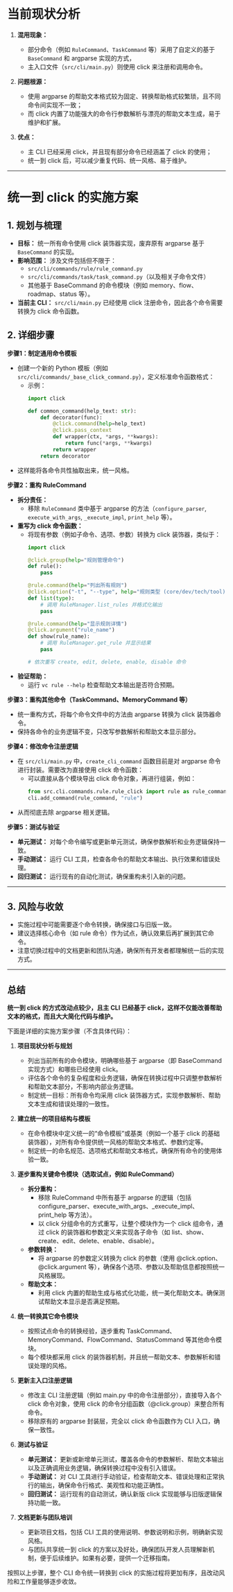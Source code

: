 
# 当前现状分析

1. **混用现象：**
   - 部分命令（例如 `RuleCommand`、`TaskCommand` 等）采用了自定义的基于 `BaseCommand` 和 argparse 实现的方式，
   - 主入口文件（`src/cli/main.py`）则使用 click 来注册和调用命令。

2. **问题根源：**
   - 使用 argparse 的帮助文本格式较为固定、转换帮助格式较繁琐，且不同命令间实现不一致；
   - 而 click 内置了功能强大的命令行参数解析与漂亮的帮助文本生成，易于维护和扩展。

3. **优点：**
   - 主 CLI 已经采用 click，并且现有部分命令已经涵盖了 click 的使用；
   - 统一到 click 后，可以减少重复代码、统一风格、易于维护。

---

# 统一到 click 的实施方案

## 1. **规划与梳理**

- **目标：** 统一所有命令使用 click 装饰器实现，废弃原有 argparse 基于 `BaseCommand` 的实现。
- **影响范围：** 涉及文件包括但不限于：
  - `src/cli/commands/rule/rule_command.py`
  - `src/cli/commands/task/task_command.py`（以及相关子命令文件）
  - 其他基于 BaseCommand 的命令模块（例如 memory、flow、roadmap、status 等）。
- **当前主 CLI：** `src/cli/main.py` 已经使用 click 注册命令，因此各个命令需要转换为 click 命令函数。

## 2. **详细步骤**

**步骤1：制定通用命令模板**

- 创建一个新的 Python 模板（例如 `src/cli/commands/_base_click_command.py`），定义标准命令函数格式：
  - 示例：
    ```python
    import click

    def common_command(help_text: str):
        def decorator(func):
            @click.command(help=help_text)
            @click.pass_context
            def wrapper(ctx, *args, **kwargs):
                return func(*args, **kwargs)
            return wrapper
        return decorator
    ```
- 这样能将各命令共性抽取出来，统一风格。

**步骤2：重构 RuleCommand**

- **拆分责任：**
  - 移除 `RuleCommand` 类中基于 argparse 的方法（`configure_parser`, `execute_with_args`, `_execute_impl`, `print_help` 等）。
- **重写为 click 命令函数：**
  - 将现有参数（例如子命令、选项、参数）转换为 click 装饰器，类似于：
    ```python
    import click

    @click.group(help="规则管理命令")
    def rule():
        pass

    @rule.command(help="列出所有规则")
    @click.option("-t", "--type", help="规则类型 (core/dev/tech/tool)")
    def list(type):
        # 调用 RuleManager.list_rules 并格式化输出
        pass

    @rule.command(help="显示规则详情")
    @click.argument("rule_name")
    def show(rule_name):
        # 调用 RuleManager.get_rule 并显示结果
        pass

    # 依次重写 create, edit, delete, enable, disable 命令
    ```
- **验证帮助：**
  - 运行 `vc rule --help` 检查帮助文本输出是否符合预期。

**步骤3：重构其他命令（TaskCommand、MemoryCommand 等）**

- 统一重构方式，将每个命令文件中的方法由 argparse 转换为 click 装饰器命令。
- 保持各命令的业务逻辑不变，只改写参数解析和帮助文本显示部分。

**步骤4：修改命令注册逻辑**

- 在 `src/cli/main.py` 中，`create_cli_command` 函数目前是对 argparse 命令进行封装。需要改为直接使用 click 命令函数：
  - 可以直接从各个模块导出 click 命令对象，再进行组装，例如：
    ```python
    from src.cli.commands.rule.rule_click import rule as rule_command
    cli.add_command(rule_command, "rule")
    ```
- 从而彻底去除 argparse 相关逻辑。

**步骤5：测试与验证**

- **单元测试：** 对每个命令编写或更新单元测试，确保参数解析和业务逻辑保持一致。
- **手动测试：** 运行 CLI 工具，检查各命令的帮助文本输出、执行效果和错误处理。
- **回归测试：** 运行现有的自动化测试，确保重构未引入新的问题。

---

## 3. **风险与收敛**

- 实施过程中可能需要逐个命令转换，确保接口与旧版一致。
- 建议选择核心命令（如 rule 命令）作为试点，确认效果后再扩展到其它命令。
- 注意切换过程中的文档更新和团队沟通，确保所有开发者都理解统一后的实现方式。

---

## 总结

**统一到 click 的方式改动点较少，且主 CLI 已经基于 click，这样不仅能改善帮助文本的格式，而且大大简化代码与维护。**

下面是详细的实施方案步骤（不含具体代码）：

1. **项目现状分析与规划**
   - 列出当前所有的命令模块，明确哪些基于 argparse（即 BaseCommand 实现方式）和哪些已经使用 click。
   - 评估各个命令的复杂程度和业务逻辑，确保在转换过程中只调整参数解析和帮助文本部分，不影响内部业务逻辑。
   - 制定统一目标：所有命令均采用 click 装饰器方式，实现参数解析、帮助文本生成和错误处理的一致性。

2. **建立统一的项目结构与模板**
   - 在命令模块中定义统一的“命令模板”或基类（例如一个基于 click 的基础装饰器），对所有命令提供统一风格的帮助文本格式、参数约定等。
   - 制定统一的命名规范、选项格式和帮助文本格式，确保所有命令的使用体验一致。

3. **逐步重构关键命令模块（选取试点，例如 RuleCommand）**
   - **拆分重构：**
     - 移除 RuleCommand 中所有基于 argparse 的逻辑（包括 configure_parser、execute_with_args、_execute_impl、print_help 等方法）。
     - 以 click 分组命令的方式重写，让整个模块作为一个 click 组命令，通过 click 的装饰器和参数定义来实现各子命令（如 list、show、create、edit、delete、enable、disable）。
   - **参数转换：**
     - 将 argparse 的参数定义转换为 click 的参数（使用 @click.option、@click.argument 等），确保各个选项、参数以及帮助信息都按照统一风格展现。
   - **帮助文本：**
     - 利用 click 内置的帮助生成与格式化功能，统一美化帮助文本。确保测试帮助文本显示是否满足预期。

4. **统一转换其它命令模块**
   - 按照试点命令的转换经验，逐步重构 TaskCommand、MemoryCommand、FlowCommand、StatusCommand 等其他命令模块。
   - 每个模块都采用 click 的装饰器机制，并且统一帮助文本、参数解析和错误处理的风格。

5. **更新主入口注册逻辑**
   - 修改主 CLI 注册逻辑（例如 main.py 中的命令注册部分），直接导入各个 click 命令对象，使用 click 的命令分组函数（@click.group）来整合所有命令。
   - 移除原有的 argparse 封装层，完全以 click 命令函数作为 CLI 入口，确保一致性。

6. **测试与验证**
   - **单元测试：** 更新或新增单元测试，覆盖各命令的参数解析、帮助文本输出以及正确调用业务逻辑，确保转换过程中没有引入错误。
   - **手动测试：** 对 CLI 工具进行手动验证，检查帮助文本、错误处理和正常执行的输出，确保命令行格式、美观性和功能正确性。
   - **回归测试：** 运行现有的自动测试，确认新版 click 实现能够与旧版逻辑保持功能一致。

7. **文档更新与团队培训**
   - 更新项目文档，包括 CLI 工具的使用说明、参数说明和示例，明确新实现风格。
   - 与团队共享统一到 click 的方案以及好处，确保团队开发人员理解新机制，便于后续维护。如果有必要，提供一个迁移指南。

按照以上步骤，整个 CLI 命令统一转换到 click 的实施过程将更加有序，且改动风险和工作量能够逐步收敛。
